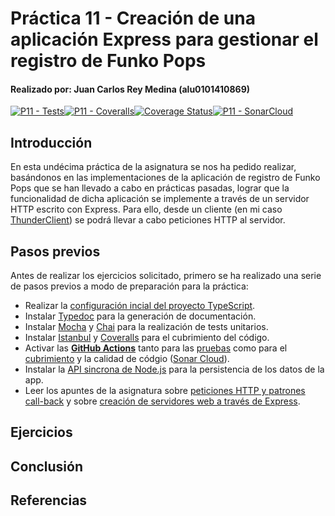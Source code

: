 # Práctica 11 - Creación de una aplicación Express para gestionar el registro de Funko Pops
#### Realizado por: Juan Carlos Rey Medina (alu0101410869)

[![P11 - Tests](https://github.com/ULL-ESIT-INF-DSI-2223/ull-esit-inf-dsi-22-23-prct11-http-express-funko-app-JuanCarlosRey/actions/workflows/tests.yml/badge.svg?branch=main)](https://github.com/ULL-ESIT-INF-DSI-2223/ull-esit-inf-dsi-22-23-prct11-http-express-funko-app-JuanCarlosRey/actions/workflows/tests.yml)[![P11 - Coveralls](https://github.com/ULL-ESIT-INF-DSI-2223/ull-esit-inf-dsi-22-23-prct11-http-express-funko-app-JuanCarlosRey/actions/workflows/coveralls.yml/badge.svg?branch=main)](https://github.com/ULL-ESIT-INF-DSI-2223/ull-esit-inf-dsi-22-23-prct11-http-express-funko-app-JuanCarlosRey/actions/workflows/coveralls.yml)[![Coverage Status](https://coveralls.io/repos/github/ULL-ESIT-INF-DSI-2223/ull-esit-inf-dsi-22-23-prct11-http-express-funko-app-JuanCarlosRey/badge.svg?branch=main)](https://coveralls.io/github/ULL-ESIT-INF-DSI-2223/ull-esit-inf-dsi-22-23-prct11-http-express-funko-app-JuanCarlosRey?branch=main)[![P11 - SonarCloud](https://github.com/ULL-ESIT-INF-DSI-2223/ull-esit-inf-dsi-22-23-prct11-http-express-funko-app-JuanCarlosRey/actions/workflows/sonar.yml/badge.svg?branch=main)](https://github.com/ULL-ESIT-INF-DSI-2223/ull-esit-inf-dsi-22-23-prct11-http-express-funko-app-JuanCarlosRey/actions/workflows/sonar.yml)

## Introducción
En esta undécima práctica de la asignatura se nos ha pedido realizar, basándonos en las implementaciones de la aplicación de registro de Funko Pops que se han llevado a cabo en prácticas pasadas, lograr que la funcionalidad de dicha aplicación se implemente a través de un servidor HTTP escrito con Express. Para ello, desde un cliente (en mi caso [ThunderClient](https://www.thunderclient.io/?ref=producthunt)) se podrá llevar a cabo peticiones HTTP al servidor.

## Pasos previos
Antes de realizar los ejercicios solicitado, primero se ha realizado una serie de pasos previos a modo de preparación para la práctica:
- Realizar la [configuración incial del proyecto TypeScript](https://ull-esit-inf-dsi-2223.github.io/typescript-theory/typescript-project-setup.html).
- Instalar [Typedoc](https://typedoc.org) para la generación de documentación.
- Instalar [Mocha](https://mochajs.org) y [Chai](https://www.chaijs.com) para la realización de tests unitarios.
- Instalar [Istanbul](https://istanbul.js.org) y [Coveralls](https://coveralls.io) para el cubrimiento del código.
- Activar las [**GitHub Actions**](https://docs.github.com/en/actions) tanto para las [pruebas](https://drive.google.com/file/d/1hwtPovQlGvthaE7e7yYshC4v8rOtLSw0/view?usp=sharing) como para el [cubrimiento](https://drive.google.com/file/d/1yOonmpVbOyvzx3ZbXMQTAPxvA3a7AE7w/view?usp=sharing) y la calidad de códgio ([Sonar Cloud](https://sonarcloud.io/projects)).
- Instalar la [API sincrona de Node.js](https://nodejs.org/docs/latest-v19.x/api/fs.html) para la persistencia de los datos de la app.
- Leer los apuntes de la asignatura sobre [peticiones HTTP y patrones call-back](https://ull-esit-inf-dsi-2223.github.io/nodejs-theory/nodejs-http-callback-pattern.html) y sobre [creación de servidores web a través de Express](https://ull-esit-inf-dsi-2223.github.io/nodejs-theory/nodejs-express.html).

## Ejercicios

## Conclusión

## Referencias
